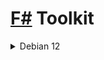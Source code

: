 # [F#](https://fsharp.org/use/linux/) Toolkit


<details>

<summary>Debian 12</summary>

```bash
wget https://packages.microsoft.com/config/debian/12/packages-microsoft-prod.deb -O packages-microsoft-prod.deb && \
sudo dpkg -i packages-microsoft-prod.deb
```

```bash
rm packages-microsoft-prod.deb && \
sudo apt-get update && \
sudo apt-get install -y dotnet-sdk-9.0 
```

```bash
sudo dotnet workload update && \
dotnet --version
```

</details>
